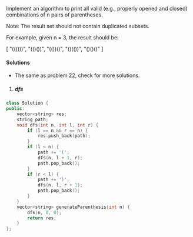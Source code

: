 Implement an algorithm to print all valid (e.g., properly opened and closed) combinations of n pairs of parentheses.

Note: The result set should not contain duplicated subsets.

For example, given n = 3, the result should be:

[
  "((()))",
  "(()())",
  "(())()",
  "()(())",
  "()()()"
]


#### Solutions

- The same as problem 22, check for more solutions.

1. ##### dfs

```c++
class Solution {
public:
    vector<string> res;
    string path;
    void dfs(int n, int l, int r) {
        if (l == n && r == n) {
            res.push_back(path);
        }
        if (l < n) {
            path += '(';
            dfs(n, l + 1, r);
            path.pop_back();
        }
        if (r < l) {
            path += ')';
            dfs(n, l, r + 1);
            path.pop_back();
        }
    }
    vector<string> generateParenthesis(int n) {
        dfs(n, 0, 0);
        return res;
    }
};
```